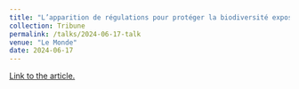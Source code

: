 ```yaml
---
title: "L’apparition de régulations pour protéger la biodiversité expose les entreprises à des risques de transition"
collection: Tribune
permalink: /talks/2024-06-17-talk
venue: "Le Monde"
date: 2024-06-17
---
```

[Link to the article.](https://www.lemonde.fr/idees/article/2024/06/16/l-apparition-de-regulations-pour-proteger-la-biodiversite-expose-les-entreprises-a-des-risques-de-transition_6240587_3232.html)
